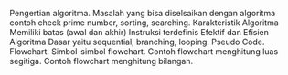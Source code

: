 Pengertian algoritma.
Masalah yang bisa diselsaikan dengan algoritma contoh check prime number, sorting, 
searching.
Karakteristik Algoritma 
Memiliki batas (awal dan akhir)
Instruksi terdefinis
Efektif dan Efisien
Algoritma Dasar yaitu sequential, branching, looping.
Pseudo Code.
Flowchart.
Simbol-simbol flowchart.
Contoh flowchart menghitung luas segitiga.
Contoh flowchart menghitung bilangan.